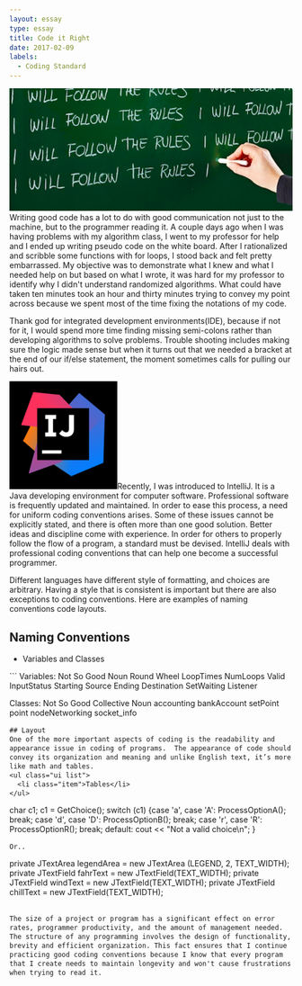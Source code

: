 ```yaml
---
layout: essay
type: essay
title: Code it Right
date: 2017-02-09
labels:
  - Coding Standard
---
```


<img class="ui medium circular left floated image" src="/images/Follow-the-rules.jpeg"> Writing good code has a lot to do with good communication not just to the machine, but to the programmer reading it. A couple days ago when I was having problems with my algorithm class, I went to my professor for help and I ended up writing pseudo code on the white board. After I rationalized and scribble some functions with for loops, I stood back and felt pretty embarrassed. My objective was to demonstrate what I knew and what I needed help on but based on what I wrote, it was hard for my professor to identify why I didn't understand randomized algorithms. What could have taken ten minutes took an hour and thirty minutes trying to convey my point across because we spent most of the time fixing the notations of my code. 

Thank god for integrated development environments(IDE), because if not for it, I would spend more time finding missing semi-colons rather than developing algorithms to solve problems. Trouble shooting includes making sure the logic made sense but when it turns out that we needed a bracket at the end of our if/else statement, the moment sometimes calls for pulling our hairs out. 


<img class="ui small rounded left floated image" src="/images/IDEADEV.png">Recently, I was introduced to IntelliJ. It is a Java developing environment for computer software. Professional software is frequently updated and maintained. In order to ease this process, a need for uniform coding conventions arises.  Some of these issues cannot be explicitly stated, and there is often more than one good solution.  Better ideas and discipline come with experience.  In order for others to properly follow the flow of a program, a standard must be devised. IntelliJ deals with professional coding conventions that can help one become a successful programmer. 

Different languages have different style of formatting, and choices are arbitrary. Having a style that is consistent is important but there are also exceptions to coding conventions. Here are examples of naming conventions code layouts.

## Naming Conventions
<ul class="ui list">
  <li class="item">Variables and Classes</li>
</ul>
```
Variables:   
   Not So Good 		Noun
   Round 			Wheel
   LoopTimes 		NumLoops
   Valid 			InputStatus
   Starting 		Source
   Ending 			Destination
   SetWaiting 		Listener

Classes: 
   Not So Good 		Collective Noun
   accounting 		bankAccount
   setPoint 		point
   nodeNetworking 	socket_info
```
## Layout
One of the more important aspects of coding is the readability and appearance issue in coding of programs.  The appearance of code should convey its organization and meaning and unlike English text, it’s more like math and tables.
<ul class="ui list">
  <li class="item">Tables</li>
</ul>
```
char c1;
c1 = GetChoice();
switch (c1)
   {case 'a', case 'A':  ProcessOptionA();  break;
    case 'd', case 'D':  ProcessOptionB();  break;
    case 'r', case 'R':  ProcessOptionR();  break;
          default:             cout << "Not a valid choice\n";
}
```  
Or..

```
private JTextArea  legendArea = new JTextArea (LEGEND, 2, TEXT_WIDTH);	
private JTextField fahrText   = new JTextField(TEXT_WIDTH);	
private JTextField windText   = new JTextField(TEXT_WIDTH);	
private JTextField chillText  = new JTextField(TEXT_WIDTH);	
```

The size of a project or program has a significant effect on error rates, programmer productivity, and the amount of management needed. The structure of any programming involves the design of functionality, brevity and efficient organization. This fact ensures that I continue practicing good coding conventions because I know that every program that I create needs to maintain longevity and won't cause frustrations when trying to read it.




